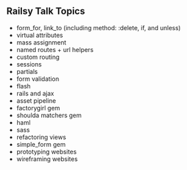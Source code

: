 ## Railsy Talk Topics

* form_for, link_to (including method: :delete, if, and unless)
* virtual attributes
* mass assignment
* named routes + url helpers
* custom routing
* sessions
* partials
* form validation
* flash
* rails and ajax
* asset pipeline
* factorygirl gem
* shoulda matchers gem
* haml
* sass
* refactoring views
* simple_form gem
* prototyping websites
* wireframing websites
